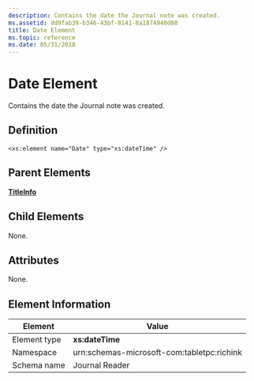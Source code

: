 ```yaml
---
description: Contains the date the Journal note was created.
ms.assetid: dd9fab39-b346-43bf-8141-8a1874940d88
title: Date Element
ms.topic: reference
ms.date: 05/31/2018
---
```


# Date Element

Contains the date the Journal note was created.

## Definition

``` syntax
<xs:element name="Date" type="xs:dateTime" />
```

## Parent Elements

[**TitleInfo**](titleinfo-element.md)

## Child Elements

None.

## Attributes

None.

## Element Information



|  Element     | Value                                                     |
|--------------|--------------------------------------------|
| Element type | **xs:dateTime**                            |
| Namespace    | urn:schemas-microsoft-com:tabletpc:richink |
| Schema name  | Journal Reader                             |



 

 

 



